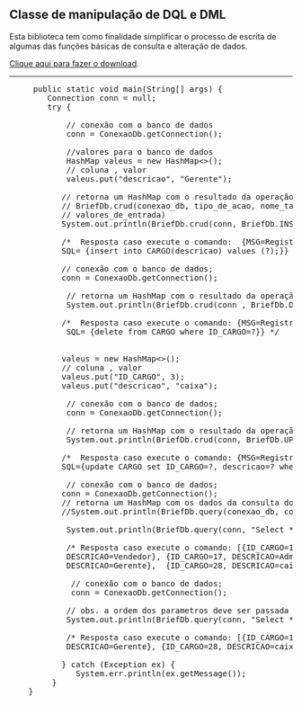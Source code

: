 <h2>Classe de manipulação de DQL e DML</h2>

<p> Esta biblioteca tem como finalidade simplificar o processo de escrita de algumas das funções básicas de consulta e alteração de dados. </p>
<p><a href="https://github.com/wellingtonsluzhotmailcom/BriefDb/raw/master/BriefDb.jar" download="download"> Clique aqui para fazer o download</a>. </p>
<hr />

<pre>
     public static void main(String[] args) {
        Connection conn = null; 
        try {

            // conexão com o banco de dados
            conn = ConexaoDb.getConnection(); 

            //valores para o banco de dados
            HashMap<Object, Object> valeus = new HashMap<>();
            // coluna , valor
            valeus.put("descricao", "Gerente");

           // retorna um HashMap com o resultado da operação do insert
           // BriefDb.crud(conexao_db, tipo_de_acao, nome_tabela, nome_chave_primaria, valor_chave_primaria, 
           // valores_de_entrada)
           System.out.println(BriefDb.crud(conn, BriefDb.INSERT, "CARGO", null, null, valeus));
   
           /*  Resposta caso execute o comando:  {MSG=Registro Nº.27 cadastrado com sucesso, STATUS=true, PRIMARY_KEY=27, 
           SQL= {insert into CARGO(descricao) values (?);}} */

           // conexão com o banco de dados;           
           conn = ConexaoDb.getConnection(); 
         
            // retorna um HashMap com o resultado da operação de delete
            System.out.println(BriefDb.crud(conn , BriefDb.DELETE, "CARGO", "ID_CARGO", 26, null));
        
           /*  Resposta caso execute o comando: {MSG=Registro Nº.26 removido com sucesso, STATUS=true, PRIMARY_KEY=26, 
            SQL= {delete from CARGO where ID_CARGO=?}} */


           valeus = new HashMap<>();
           // coluna , valor
           valeus.put("ID_CARGO", 3);
           valeus.put("descricao", "caixa");

            // conexão com o banco de dados;
            conn = ConexaoDb.getConnection(); 
            
            // retorna um HashMap com o resultado da operação de update
            System.out.println(BriefDb.crud(conn, BriefDb.UPDATE, "CARGO", "ID_CARGO", 27, valeus ));

           /*  Resposta caso execute o comando: {MSG=Registro Nº.27 atualizado com sucesso, STATUS=true, PRIMARY_KEY=27, 
           SQL={update CARGO set ID_CARGO=?, descricao=? where ID_CARGO=?}} */
         
            // conexão com o banco de dados;
           conn = ConexaoDb.getConnection(); 
           // retorna um HashMap com os dados da consulta do banco de dados
           //System.out.println(BriefDb.query(conexao_db, consulta_sql, paramentros_de_consulta ));
        
            System.out.println(BriefDb.query(conn, "Select * from cargo ", null));

            /* Resposta caso execute o comando: [{ID_CARGO=11, DESCRICAO=Frente de caixa}, {ID_CARGO=14, 
            DESCRICAO=Vendedor}, {ID_CARGO=17, DESCRICAO=Administrador}, {ID_CARGO=2, DESCRICAO=Repositor}, {ID_CARGO=1, 
            DESCRICAO=Gerente},  {ID_CARGO=28, DESCRICAO=caixa}, {ID_CARGO=3, DESCRICAO=caixa}] */

             // conexão com o banco de dados; 
             conn = ConexaoDb.getConnection();

            // obs. a ordem dos parametros deve ser passada conforme a referencia na consulta sql
            System.out.println(BriefDb.query(conn, "Select * from cargo where id_cargo=? or descricao like ? ", 1, "%ixa"));

            /* Resposta caso execute o comando: [{ID_CARGO=11, DESCRICAO=Frente de caixa}, {ID_CARGO=1, 
            DESCRICAO=Gerente}, {ID_CARGO=28, DESCRICAO=caixa}, {ID_CARGO=3, DESCRICAO=caixa}] */

           } catch (Exception ex) {
              System.err.println(ex.getMessage());
         }
    }
</pre>
